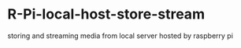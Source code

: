 # R-Pi-local-host-store-stream
storing and streaming media from local server hosted by raspberry pi 

